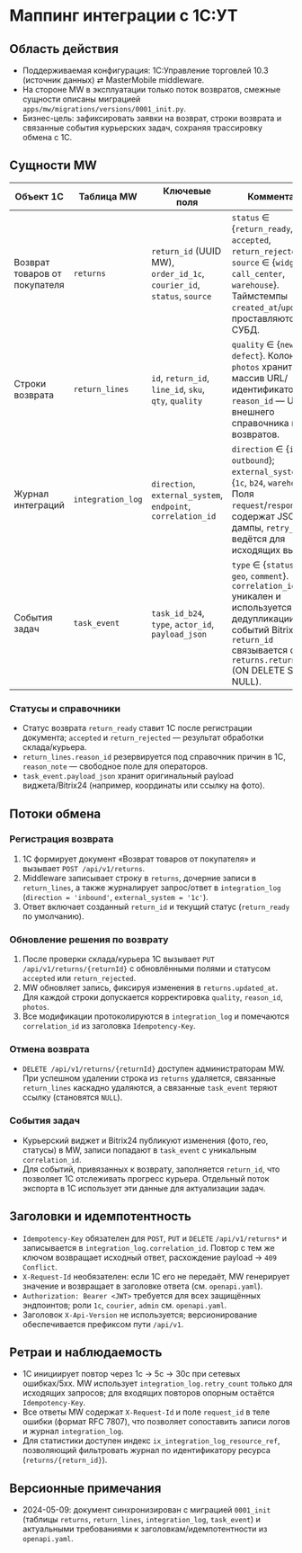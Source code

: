 # Маппинг интеграции с 1С:УТ

## Область действия
- Поддерживаемая конфигурация: 1С:Управление торговлей 10.3 (источник данных) ⇄ MasterMobile middleware.
- На стороне MW в эксплуатации только поток возвратов, смежные сущности описаны миграцией `apps/mw/migrations/versions/0001_init.py`.
- Бизнес-цель: зафиксировать заявки на возврат, строки возврата и связанные события курьерских задач, сохраняя трассировку обмена с 1С.

## Сущности MW
| Объект 1С | Таблица MW | Ключевые поля | Комментарии |
| --- | --- | --- | --- |
| Возврат товаров от покупателя | `returns` | `return_id` (UUID MW), `order_id_1c`, `courier_id`, `status`, `source` | `status` ∈ {`return_ready`, `accepted`, `return_rejected`}; `source` ∈ {`widget`, `call_center`, `warehouse`}. Таймстемпы `created_at`/`updated_at` проставляются СУБД. |
| Строки возврата | `return_lines` | `id`, `return_id`, `line_id`, `sku`, `qty`, `quality` | `quality` ∈ {`new`, `defect`}. Колонка `photos` хранит массив URL/идентификаторов, `reason_id` — UUID внешнего справочника причин возвратов. |
| Журнал интеграций | `integration_log` | `direction`, `external_system`, `endpoint`, `correlation_id` | `direction` ∈ {`inbound`, `outbound`}; `external_system` ∈ {`1c`, `b24`, `warehouse`}. Поля `request`/`response` содержат JSONB-дампы, `retry_count` ведётся для исходящих вызовов. |
| События задач | `task_event` | `task_id_b24`, `type`, `actor_id`, `payload_json` | `type` ∈ {`status`, `photo`, `geo`, `comment`}. `correlation_id` уникален и используется для дедупликации событий Bitrix24. `return_id` связывается с `returns.return_id` (ON DELETE SET NULL). |

### Статусы и справочники
- Статус возврата `return_ready` ставит 1С после регистрации документа; `accepted` и `return_rejected` — результат обработки склада/курьера.
- `return_lines.reason_id` резервируется под справочник причин в 1С, `reason_note` — свободное поле для операторов.
- `task_event.payload_json` хранит оригинальный payload виджета/Bitrix24 (например, координаты или ссылку на фото).

## Потоки обмена
### Регистрация возврата
1. 1С формирует документ «Возврат товаров от покупателя» и вызывает `POST /api/v1/returns`.
2. Middleware записывает строку в `returns`, дочерние записи в `return_lines`, а также журналирует запрос/ответ в `integration_log` (`direction = 'inbound'`, `external_system = '1c'`).
3. Ответ включает созданный `return_id` и текущий статус (`return_ready` по умолчанию).

### Обновление решения по возврату
1. После проверки склада/курьера 1С вызывает `PUT /api/v1/returns/{returnId}` с обновлёнными полями и статусом `accepted` или `return_rejected`.
2. MW обновляет запись, фиксируя изменения в `returns.updated_at`. Для каждой строки допускается корректировка `quality`, `reason_id`, `photos`.
3. Все модификации протоколируются в `integration_log` и помечаются `correlation_id` из заголовка `Idempotency-Key`.

### Отмена возврата
- `DELETE /api/v1/returns/{returnId}` доступен администраторам MW. При успешном удалении строка из `returns` удаляется, связанные `return_lines` каскадно удаляются, а связанные `task_event` теряют ссылку (становятся `NULL`).

### События задач
- Курьерский виджет и Bitrix24 публикуют изменения (фото, гео, статусы) в MW, записи попадают в `task_event` с уникальным `correlation_id`.
- Для событий, привязанных к возврату, заполняется `return_id`, что позволяет 1С отслеживать прогресс курьера. Отдельный поток экспорта в 1С использует эти данные для актуализации задач.

## Заголовки и идемпотентность
- `Idempotency-Key` обязателен для `POST`, `PUT` и `DELETE` `/api/v1/returns*` и записывается в `integration_log.correlation_id`. Повтор с тем же ключом возвращает исходный ответ, расхождение payload → `409 Conflict`.
- `X-Request-Id` необязателен: если 1С его не передаёт, MW генерирует значение и возвращает в заголовке ответа (см. `openapi.yaml`).
- `Authorization: Bearer <JWT>` требуется для всех защищённых эндпоинтов; роли `1c`, `courier`, `admin` см. `openapi.yaml`.
- Заголовок `X-Api-Version` не используется; версионирование обеспечивается префиксом пути `/api/v1`.

## Ретраи и наблюдаемость
- 1С инициирует повтор через 1с → 5с → 30с при сетевых ошибках/5xx. MW использует `integration_log.retry_count` только для исходящих запросов; для входящих повторов опорным остаётся `Idempotency-Key`.
- Все ответы MW содержат `X-Request-Id` и поле `request_id` в теле ошибки (формат RFC 7807), что позволяет сопоставить записи логов и журнал `integration_log`.
- Для статистики доступен индекс `ix_integration_log_resource_ref`, позволяющий фильтровать журнал по идентификатору ресурса (`returns/{return_id}`).

## Версионные примечания
- 2024-05-09: документ синхронизирован с миграцией `0001_init` (таблицы `returns`, `return_lines`, `integration_log`, `task_event`) и актуальными требованиями к заголовкам/идемпотентности из `openapi.yaml`.

